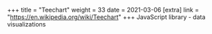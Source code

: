 +++
title = "Teechart"
weight = 33
date = 2021-03-06
[extra]
link = "https://en.wikipedia.org/wiki/Teechart"
+++
JavaScript library - data visualizations


